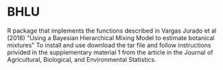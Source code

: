 # BHLU
R package that implements the functions described in Vargas Jurado et al (2018) "Using a Bayesian Hierarchical Mixing Model to estimate botanical mixtures"
To install and use download the tar file and follow instructions privided in the supplementary material 1 from the article in the Journal of Agricultural, Biological, and Environmental Statistics.
